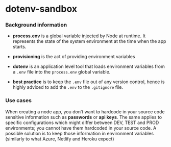 # dotenv-sandbox

### Background information

* **process.env** is a global variable injected by Node at runtime. It represents the state of the system environment at the time when the app starts.

* **provisioning** is the act of providing environment variables

* **dotenv** is an application level tool that loads environment variables from a `.env` file into the `process.env` global variable.

* **best practice** is to keep the `.env` file out of any version control, hence is highly adviced to add the `.env` to the `.gitignore` file.

### Use cases
When creating a node app, you don’t want to hardcode in your source code sensitive information such as **passwords** or **api keys**. The same applies to specific configurations which might differ between DEV, TEST and PROD environments; you cannot have them hardcoded in your source code. A possible solution is to keep those information in environment variables (similarly to what Azure, Netlify and Heroku expect)